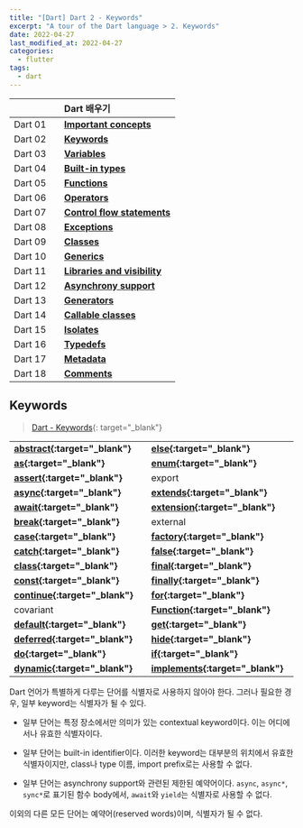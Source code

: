 ```yaml
---
title: "[Dart] Dart 2 - Keywords"
excerpt: "A tour of the Dart language > 2. Keywords"
date: 2022-04-27
last_modified_at: 2022-04-27
categories:
  - flutter
tags:
  - dart
---
```


|||Dart 배우기|
|:---:|:---:|:---|
|Dart 01||**[Important concepts](https://burningfalls.github.io/flutter/dart01-important-concepts/)**|
|Dart 02||**[Keywords](https://burningfalls.github.io/flutter/dart02-keywords/)**|
|Dart 03||**[Variables](https://burningfalls.github.io/flutter/dart03-variables/)**|
|Dart 04||**[Built-in types](https://burningfalls.github.io/flutter/dart04-built-in-types/)**|
|Dart 05||**[Functions](https://burningfalls.github.io/flutter/dart05-functions/)**|
|Dart 06||**[Operators](https://burningfalls.github.io/flutter/dart06-operators/)**|
|Dart 07||**[Control flow statements](https://burningfalls.github.io/flutter/dart07-control-flow-statements/)**|
|Dart 08||**[Exceptions](https://burningfalls.github.io/flutter/dart08-exceptions/)**|
|Dart 09||**[Classes](https://burningfalls.github.io/flutter/dart09-classes/)**|
|Dart 10||**[Generics](https://burningfalls.github.io/flutter/dart10-generics/)**|
|Dart 11||**[Libraries and visibility](https://burningfalls.github.io/flutter/dart11-libraries-and-visibility/)**|
|Dart 12||**[Asynchrony support](https://burningfalls.github.io/flutter/dart12-asynchrony-support/)**|
|Dart 13||**[Generators](https://burningfalls.github.io/flutter/dart13-generators/)**|
|Dart 14||**[Callable classes](https://burningfalls.github.io/flutter/dart14-callable-classes/)**|
|Dart 15||**[Isolates](https://burningfalls.github.io/flutter/dart15-isolates/)**|
|Dart 16||**[Typedefs](https://burningfalls.github.io/flutter/dart16-typedefs/)**|
|Dart 17||**[Metadata](https://burningfalls.github.io/flutter/dart17-metadata/)**|
|Dart 18||**[Comments](https://burningfalls.github.io/flutter/dart18-comments/)**|

## Keywords

> [Dart - Keywords](https://dart.dev/guides/language/language-tour#keywords){: target="_blank"}

||||||||
|:---|---|:---|---|:---|---|:---|
|**[abstract](https://burningfalls.github.io/flutter/dart09-classes/#7-abstract-classes){:target="_blank"}**||**[else](https://burningfalls.github.io/flutter/dart07-control-flow-statements/#1-if-and-else){:target="_blank"}**||**[import](https://burningfalls.github.io/flutter/dart11-libraries-and-visibility/#1-using-libraries){:target="_blank"}**||**[show](https://burningfalls.github.io/flutter/dart11-libraries-and-visibility/#b-importing-only-part-of-a-library){:target="_blank"}**|
|**[as](https://burningfalls.github.io/flutter/dart06-operators/#3-type-test-operators){:target="_blank"}**||**[enum](https://burningfalls.github.io/flutter/dart09-classes/#11-enumerated-types){:target="_blank"}**||**[in](https://burningfalls.github.io/flutter/dart07-control-flow-statements/#2-for-loops){:target="_blank"}**||**[static](https://burningfalls.github.io/flutter/dart09-classes/#13-class-variables-and-methods){:target="_blank"}**|
|**[assert](https://burningfalls.github.io/flutter/dart07-control-flow-statements/#6-assert){:target="_blank"}**||export||**[interface](https://burningfalls.github.io/flutter/dart09-classes/#8-implicit-interfaces){:target="_blank"}**||**[super](https://burningfalls.github.io/flutter/dart09-classes/#9-extending-a-class){:target="_blank"}**|
|**[async](https://burningfalls.github.io/flutter/dart12-asynchrony-support/#asynchrony-support){:target="_blank"}**||**[extends](https://burningfalls.github.io/flutter/dart09-classes/#9-extending-a-class){:target="_blank"}**||**[is](https://burningfalls.github.io/flutter/dart06-operators/#3-type-test-operators){:target="_blank"}**||**[switch](https://burningfalls.github.io/flutter/dart07-control-flow-statements/#5-switch-and-case){:target="_blank"}**|
|**[await](https://burningfalls.github.io/flutter/dart12-asynchrony-support/#asynchrony-support){:target="_blank"}**||**[extension](https://burningfalls.github.io/flutter/dart09-classes/#10-extension-methods){:target="_blank"}**||**[late](https://burningfalls.github.io/flutter/dart03-variables/#2-late-variables){:target="_blank"}**||**[sync](https://burningfalls.github.io/flutter/dart13-generators/#generators){:target="_blank"}**|
|**[break](https://burningfalls.github.io/flutter/dart07-control-flow-statements/#4-break-and-continue){:target="_blank"}**||external||**[library](https://burningfalls.github.io/flutter/dart11-libraries-and-visibility/#libraries-and-visibility){:target="_blank"}**||**[this](https://burningfalls.github.io/flutter/dart09-classes/#5-constructors){:target="_blank"}**|
|**[case](https://burningfalls.github.io/flutter/dart07-control-flow-statements/#5-switch-and-case){:target="_blank"}**||**[factory](https://burningfalls.github.io/flutter/dart09-classes/#i-factory-constructors){:target="_blank"}**||**[mixin](https://burningfalls.github.io/flutter/dart09-classes/#12-adding-features-to-a-class-mixins){:target="_blank"}**||**[throw](https://burningfalls.github.io/flutter/dart08-exceptions/#1-throw){:target="_blank"}**|
|**[catch](https://burningfalls.github.io/flutter/dart08-exceptions/#2-catch){:target="_blank"}**||**[false](https://burningfalls.github.io/flutter/dart04-built-in-types/#3-booleans){:target="_blank"}**||**[new](https://burningfalls.github.io/flutter/dart09-classes/#2-using-constructors){:target="_blank"}**||**[true](https://burningfalls.github.io/flutter/dart04-built-in-types/#3-booleans){:target="_blank"}**|
|**[class](https://burningfalls.github.io/flutter/dart09-classes/#4-instance-variables){:target="_blank"}**||**[final](https://burningfalls.github.io/flutter/dart03-variables/#3-final-and-const){:target="_blank"}**||**[null](https://burningfalls.github.io/flutter/dart03-variables/#1-default-value){:target="_blank"}**||**[try](https://burningfalls.github.io/flutter/dart08-exceptions/#2-catch){:target="_blank"}**|
|**[const](https://burningfalls.github.io/flutter/dart03-variables/#3-final-and-const){:target="_blank"}**||**[finally](https://burningfalls.github.io/flutter/dart08-exceptions/#3-finally){:target="_blank"}**||**[on](https://burningfalls.github.io/flutter/dart08-exceptions/#2-catch){:target="_blank"}**||**[typedef](https://burningfalls.github.io/flutter/dart16-typedefs/#typedefs){:target="_blank"}**|
|**[continue](https://burningfalls.github.io/flutter/dart07-control-flow-statements/#4-break-and-continue){:target="_blank"}**||**[for](https://burningfalls.github.io/flutter/dart07-control-flow-statements/#2-for-loops){:target="_blank"}**||**[operator](https://burningfalls.github.io/flutter/dart09-classes/#b-operators){:target="_blank"}**||**[var](https://burningfalls.github.io/flutter/dart03-variables/#variables){:target="_blank"}**|
|covariant||**[Function](https://burningfalls.github.io/flutter/dart05-functions/#functions){:target="_blank"}**||part||**[void](https://burningfalls.github.io/flutter/dart04-built-in-types/#built-in-types){:target="_blank"}**|
|**[default](https://burningfalls.github.io/flutter/dart07-control-flow-statements/#5-switch-and-case){:target="_blank"}**||**[get](https://burningfalls.github.io/flutter/dart09-classes/#c-getters-and-setters){:target="_blank"}**||**[required](https://burningfalls.github.io/flutter/dart05-functions/#a-named-parameters){:target="_blank"}**||**[while](https://burningfalls.github.io/flutter/dart07-control-flow-statements/#3-while-and-do-while){:target="_blank"}**|
|**[deferred](https://burningfalls.github.io/flutter/dart11-libraries-and-visibility/#c-lazily-loading-a-library){:target="_blank"}**||**[hide](https://burningfalls.github.io/flutter/dart11-libraries-and-visibility/#b-importing-only-part-of-a-library){:target="_blank"}**||**[rethrow](https://burningfalls.github.io/flutter/dart08-exceptions/#2-catch){:target="_blank"}**||**[with](https://burningfalls.github.io/flutter/dart09-classes/#12-adding-features-to-a-class-mixins){:target="_blank"}**|
|**[do](https://burningfalls.github.io/flutter/dart07-control-flow-statements/#3-while-and-do-while){:target="_blank"}**||**[if](https://burningfalls.github.io/flutter/dart07-control-flow-statements/#1-if-and-else){:target="_blank"}**||**[return](https://burningfalls.github.io/flutter/dart05-functions/#functions){:target="_blank"}**||**[yield](https://burningfalls.github.io/flutter/dart13-generators/#generators){:target="_blank"}**|
|**[dynamic](https://burningfalls.github.io/flutter/dart01-important-concepts/){:target="_blank"}**||**[implements](https://burningfalls.github.io/flutter/dart09-classes/#8-implicit-interfaces){:target="_blank"}**||**[set](https://burningfalls.github.io/flutter/dart09-classes/#c-getters-and-setters){:target="_blank"}**|||

Dart 언어가 특별하게 다루는 단어를 식별자로 사용하지 않아야 한다. 그러나 필요한 경우, 일부 keyword는 식별자가 될 수 있다.

* 일부 단어는 특정 장소에서만 의미가 있는 contextual keyword이다. 이는 어디에서나 유효한 식별자이다.

* 일부 단어는 built-in identifier이다. 이러한 keyword는 대부분의 위치에서 유효한 식별자이지만, class나 type 이름, import prefix로는 사용할 수 없다.

* 일부 단어는 asynchrony support와 관련된 제한된 예약어이다. `async`, `async*`, `sync*`로 표기된 함수 body에서, `await`와 `yield`는 식별자로 사용할 수 없다.

이외의 다른 모든 단어는 예약어(reserved words)이며, 식별자가 될 수 없다.
